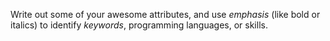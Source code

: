 Write out some of your awesome attributes, and use _emphasis_ (like bold or italics) to identify _keywords_, programming languages, or skills. 
